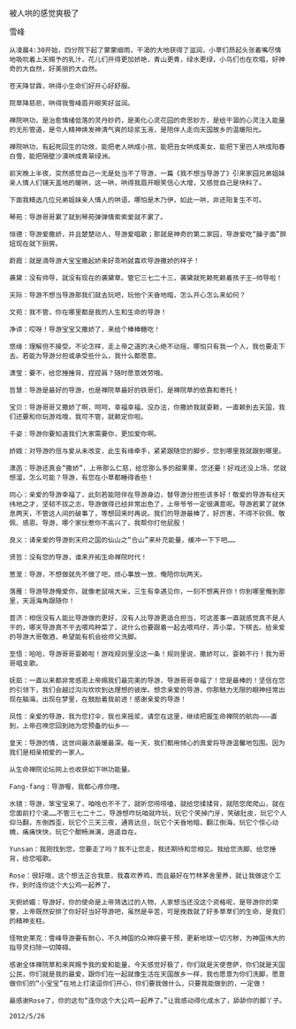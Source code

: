 被人哄的感觉爽极了

雪峰


    从凌晨4:30开始，四分院下起了蒙蒙细雨，干渴的大地获得了滋润，小草们昂起头张着嘴尽情地吸吮着上天赐予的乳汁，花儿们开得更加娇艳，青山更青，绿水更绿，小鸟们也在欢唱，好神奇的大自然，好美丽的大自然。

    苍天降甘霖，哄得小生命们好开心好舒服。

    院草降慈悲，哄得我雪峰眉开眼笑好滋润。

    禅院哄功，是治愈情绪低落的灵丹妙药，是美化心灵花园的奇思妙方，是给干涸的心灵注入能量的无形管道，是令人精神焕发神清气爽的琼浆玉液，是陪伴人走向天国故乡的温暖阳光。

    禅院哄功，有起死回生的功效，能把老人哄成小孩，能把丑女哄成美女，能把下里巴人哄成阳春白雪，能把隔壁沙漠哄成青翠绿洲。

    前天晚上半夜，突然感觉自己一无是处当不了导游，一篇《我不想当导游了》引来家园兄弟姐妹亲人情人们铺天盖地的暖哄，这一哄，哄得我眉开眼笑信心大增，又感觉自己是块料了。

    下面我精选几位兄弟姐妹亲人情人的哄语，哪怕是木乃伊，如此一哄，非还阳复生不可。

    琴苑：导游哥哥累了就到琴苑弹弹情索索爱就不累了。

    恒德：导游爱撒娇，并且楚楚动人，导游爱唱歌；那就是神奇的第二家园，导游爱吃“臊子面”胖妞现在就下厨房。

    蔚霞：就是滴导游大宝宝撒起娇来好乖哟就喜欢导游撒娇的样子！

    袭黛：没有帅导，就没有现在的袭黛草。管它三七二十三，袭黛就死赖死赖着孩子王—帅导啦！

    天际：导游不想当导游那我们就去玩吧，玩他个天昏地暗，怎么开心怎么来如何？

    文苑：我不管，你在哪里都是我的人生和生命的导游！

    净谛：哎呀！导游宝宝又撒娇了，来给个棒棒糖吃！

    悠缘：理解但不接受。不论怎样，走上帝之道的决心绝不动摇，哪怕只有我一个人，我也要走下去。若能为导游分担或承受些什么，我什么都愿意。

    潇莹：要不，给您捶捶背、捏捏肩？随时愿意效劳哦。

    哲慧：导游是最好的导游，也是禅院草最好的铁哥们，是禅院草的依靠和寄托！

    宝贝：导游哥哥又撒娇了啊，呵呵，幸福幸福，没办法，你撒娇我就耍赖，一直赖到去天国，我们还要和你玩游戏哦，我可不管，就赖定你啦。

    千姿：导游你要知道我们大家需要你，更加爱你啊。

    娇娥：对导游的信与爱从未改变，此生有缘牵手，紧紧跟随您的脚步，您到哪里我就跟到哪里。

    潇菡：导游还真会“撒娇”，上帝那么仁慈，给您那么多的甜果果，您还要！好戏还没上场，您就想溜，怎么可能？导游，有您在小草都睡得香些！

    同心：亲爱的导游幸福了，此刻若能陪伴在导游身边，替导游分担些该多好！敬爱的导游有经天纬地之才，坚韧不拔之志，导游做得已经非常出色了，上帝爷爷一定很满意呢。导游若累了就休息两天，不管这人间的破事了，等想回来时再说。我们的导游最棒了，好厉害，不得不钦佩、敬佩、感恩。导游，哪个家伙惹你不高兴了，我帮你打他屁股！

    良义：请亲爱的导游到天府之国的仙山之“合山”来补充能量，缓冲一下下吧……

    贤哲：没有您的导游，谁来开拓生命禅院时代！

    葱茏：导游，不想做就先不做了吧，烦心事放一放，俺陪你玩两天。

    落雁：导游导游俺爱你，就像老鼠啃大米，三生有幸遇见你，一刻不想离开你！你到哪里俺到那里，天涯海角跟随你！

    普济：相信没有人能比导游做的更好，没有人比导游更适合担当，可这差事一直就感觉真不是人干的，哪天导游真不干去喂鸡种菜了，说什么也要跟着一起去喂鸡仔，弄小菜，下棋去。给亲爱的导游大哥敬酒，希望能有机会给师父洗脚。

    至悟：哈哈，导游哥哥耍赖啦！游戏规则里没这一条！规则里说，撒娇可以，耍赖不行！我为哥哥唱支歌。

    妩茹：一直以来都非常感恩上帝赐我们最完美的导游，导游哥哥幸福了！您是最棒的！坚信在您的引领下，我们会越过沟沟坎坎到达理想的彼岸。想念亲爱的导游，你那魅力无限的眼神经常出现在脑海，出现在梦里，在鼓励着我前进！感谢亲爱的导游！

    凤性：亲爱的导游，我为您打伞，我也来摇浆，请您在这里，继续把握生命禅院的航向———直到，上帝召唤您回到祂为您预备的仙乡——

    皇天：导游的情，这世间最浓最暖最深。每一天，我们都用倾心的真爱将导游温馨地包围。因为我们是相亲相爱的一家人。

    从生命禅院论坛网上也收获如下哄功能量。

    Fang-fang：导游喔，我都心疼你哩。

    水镜：导游，笨宝宝来了，咱啥也不干了，就听您唠唠嗑，就给您揉揉背，就陪您爬爬山，就在您面前打个滚……不管三七二十二，导游想咋玩咱就咋玩，玩它个笑掉门牙，笑破肚皮，玩它个人仰马翻，东倒西歪，玩它个三天三夜，通宵达旦，玩它个天昏地暗，翻江倒海，玩它个惊心动魄，痛痛快快，玩它个酣畅淋漓，逍遥自在。

    Yunsan：我刚找到您，您要走了吗？我不让您走，我还期待和您相见。我给您洗脚、给您捶背，给您唱歌。

    Rose：很好哦，这个想法正合我意，我喜欢养鸡，而且最好在竹林茅舍里养，就让我做这个工作，到时连你这个大公鸡一起养了。

    天俯娇媚：导游好，你的使命是上帝筛选过的人物，人家想当还没这个资格呢，是导游你的荣誉，上帝既然安排了你好好当好导游吧，虽然是辛苦，可是挽救就了好多草草们的生命，是我们的精神支柱。

    怪物史莱克：雪峰导游要有耐心，不久神国的众神将要干预，更新地球一切污秽，为神国伟大的指导灵扫除一切障碍。

    感谢全体禅院草和来宾赐予我的爱和能量，今天感觉好极了，你们就是天使菩萨，你们就是天国公民，你们就是我的最爱，跟你们在一起就像生活在天国故乡一样，我也愿意为你们洗脚，愿意做你们的“小宝宝”在地上打滚逗你们开心，你们要我做什么，只要我能做到的，一定做！

    最感谢Rose了，你的这句“连你这个大公鸡一起养了。”让我感动得化成水了，舔舔你的脚丫子。

    2012/5/26



